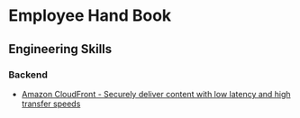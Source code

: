 # Employee Hand Book

## Engineering Skills 

### Backend

-  [Amazon CloudFront - Securely deliver content with low latency and high transfer speeds](https://github.com/antstackio/Employee-Hand-Book/blob/main/engineering-skills/cloud/cloudfront.md)

